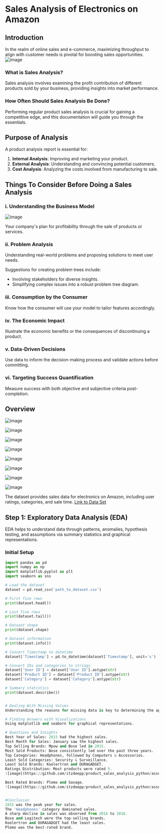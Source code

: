 # Sales Analysis of Electronics on Amazon

## Introduction
In the realm of online sales and e-commerce, maximizing throughput to align with customer needs is pivotal for boosting sales opportunities.
![image](https://github.com/itzdeepp/product_sales_analysis_python/assets/145162410/f74a6b4d-f992-4217-8d66-3d727e763f41)


### What is Sales Analysis?

Sales analysis involves examining the profit contribution of different products sold by your business, providing insights into market performance.


### How Often Should Sales Analysis Be Done?

Performing regular product sales analysis is crucial for gaining a competitive edge, and this documentation will guide you through the essentials.


## Purpose of Analysis

A product analysis report is essential for:

1. **Internal Analysis**: Improving and marketing your product.
2. **External Analysis**: Understanding and convincing potential customers.
3. **Cost Analysis**: Analyzing the costs involved from manufacturing to sale.


## Things To Consider Before Doing a Sales Analysis

### i. Understanding the Business Model
![image](https://github.com/itzdeepp/product_sales_analysis_python/assets/145162410/537bfe9d-6681-414b-b917-43b2d02704e4)


Your company's plan for profitability through the sale of products or services.

### ii. Problem Analysis

Understanding real-world problems and proposing solutions to meet user needs.

Suggestions for creating problem trees include:

- Involving stakeholders for diverse insights.
- Simplifying complex issues into a robust problem tree diagram.


### iii. Consumption by the Consumer

Know how the consumer will use your model to tailor features accordingly.

### iv. The Economic Impact

Illustrate the economic benefits or the consequences of discontinuing a product.


### v. Data-Driven Decisions

Use data to inform the decision-making process and validate actions before committing.

### vi. Targeting Success Quantification

Measure success with both objective and subjective criteria post-completion.



## Overview
![image](https://github.com/itzdeepp/product_sales_analysis_python/assets/145162410/0d74b0a0-ffd7-4c76-9a63-e4ae063f2920)

![image](https://github.com/itzdeepp/product_sales_analysis_python/assets/145162410/67548351-9742-449c-be61-ea6254ddf13c)

![image](https://github.com/itzdeepp/product_sales_analysis_python/assets/145162410/419009b3-3dcc-44ab-8842-a1a4f3013ae4)

![image](https://github.com/itzdeepp/product_sales_analysis_python/assets/145162410/83f10ac3-bb3a-4d8d-95fb-b2017daa6aa0)

![image](https://github.com/itzdeepp/product_sales_analysis_python/assets/145162410/92ed0b72-5829-449f-b0ba-42743a403c64)

![image](https://github.com/itzdeepp/product_sales_analysis_python/assets/145162410/d4e0d1c9-2d76-47e9-b378-a58be59fcfd6)

![image](https://github.com/itzdeepp/product_sales_analysis_python/assets/145162410/33f7ed68-a67f-46f2-b544-eafd5c736ab4)

![image](https://github.com/itzdeepp/product_sales_analysis_python/assets/145162410/3b391d72-7455-4687-ae46-89fa4ca3a468)






The dataset provides sales data for electronics on Amazon, including user ratings, categories, and sale time. [Link to Data Set](here)

## Step 1: Exploratory Data Analysis (EDA)

EDA helps to understand data through patterns, anomalies, hypothesis testing, and assumptions via summary statistics and graphical representations.


### Initial Setup

```python
import pandas as pd
import numpy as np
import matplotlib.pyplot as plt
import seaborn as sns

# Load the dataset
dataset = pd.read_csv('path_to_dataset.csv')

# First five rows
print(dataset.head())

# Last five rows
print(dataset.tail())

# Dataset shape
print(dataset.shape)

# Dataset information
print(dataset.info())

# Convert Timestamp to datetime
dataset['Timestamp'] = pd.to_datetime(dataset['Timestamp'], unit='s')

# Convert IDs and categories to strings
dataset['User ID'] = dataset['User ID'].astype(str)
dataset['Product ID'] = dataset['Product ID'].astype(str)
dataset['Category'] = dataset['Category'].astype(str)

# Summary statistics
print(dataset.describe())


# Dealing With Missing Values
Understanding the reasons for missing data is key to determining the approach for handling them.

# Finding Answers with Visualizations
Using matplotlib and seaborn for graphical representations.

# Questions and Insights
Best Year of Sales: 2015 had the highest sales.
Best Month for Sales: January saw the highest sales.
Top Selling Brands: Mpow and Bose led in 2015.
Most Sold Products: Bose consistently led over the past three years.
Top Categories: Headphones, followed by Computers & Accessories.
Least Sold Categories: Security & Surveillance.
Least Sold Brands: Koolertron and DURAGADGET.
Ratings Distribution: Most products were rated 5.
![image](https://github.com/itzdeepp/product_sales_analysis_python/assets/145162410/dd825e9d-ad56-4a2b-882d-577028107d9c)

Best Rated Brands: Plemo and Savage.
![image](https://github.com/itzdeepp/product_sales_analysis_python/assets/145162410/e0e91fc5-5b61-41d3-9d88-248d16de9b22)


#Conclusion
2015 was the peak year for sales.
The 'Headphones' category dominated sales.
A sharp decline in sales was observed from 2016 to 2018.
Bose and Logitech were the top-selling brands.
Koolertron and DURAGADGET had the least sales.
Plemo was the best-rated brand.
